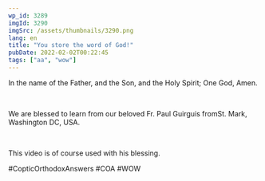 ```yaml
---
wp_id: 3289
imgId: 3290
imgSrc: /assets/thumbnails/3290.png
lang: en
title: "You store the word of God!"
pubDate: 2022-02-02T00:22:45
tags: ["aa", "wow"]
---
```

<!-- page: 6 -->

<p>In the name of the Father, and the Son, and the Holy Spirit; One God, Amen.</p>
<p>&nbsp;</p>
<p>We are blessed to learn from our beloved Fr. Paul Guirguis fromSt. Mark, Washington DC, USA.</p>
<p>&nbsp;</p>
<p>This video is of course used with his blessing.</p>
<p>#CopticOrthodoxAnswers #COA #WOW</p>
